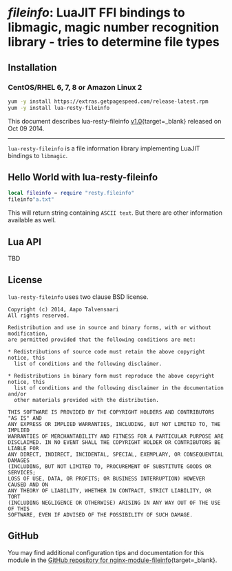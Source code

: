 # _fileinfo_: LuaJIT FFI bindings to libmagic, magic number recognition library - tries to determine file types


## Installation

### CentOS/RHEL 6, 7, 8 or Amazon Linux 2

```bash
yum -y install https://extras.getpagespeed.com/release-latest.rpm
yum -y install lua-resty-fileinfo
```



This document describes lua-resty-fileinfo [v1.0](https://github.com/bungle/lua-resty-fileinfo/releases/tag/v1.0){target=_blank} 
released on Oct 09 2014.
    
<hr />

`lua-resty-fileinfo` is a file information library implementing LuaJIT bindings to `libmagic`.

## Hello World with lua-resty-fileinfo

```lua
local fileinfo = require "resty.fileinfo"
fileinfo"a.txt"
```

This will return string containing `ASCII text`. But there are other information available as well.

## Lua API

TBD

## License

`lua-resty-fileinfo` uses two clause BSD license.

```
Copyright (c) 2014, Aapo Talvensaari
All rights reserved.

Redistribution and use in source and binary forms, with or without modification,
are permitted provided that the following conditions are met:

* Redistributions of source code must retain the above copyright notice, this
  list of conditions and the following disclaimer.

* Redistributions in binary form must reproduce the above copyright notice, this
  list of conditions and the following disclaimer in the documentation and/or
  other materials provided with the distribution.

THIS SOFTWARE IS PROVIDED BY THE COPYRIGHT HOLDERS AND CONTRIBUTORS "AS IS" AND
ANY EXPRESS OR IMPLIED WARRANTIES, INCLUDING, BUT NOT LIMITED TO, THE IMPLIED
WARRANTIES OF MERCHANTABILITY AND FITNESS FOR A PARTICULAR PURPOSE ARE
DISCLAIMED. IN NO EVENT SHALL THE COPYRIGHT HOLDER OR CONTRIBUTORS BE LIABLE FOR
ANY DIRECT, INDIRECT, INCIDENTAL, SPECIAL, EXEMPLARY, OR CONSEQUENTIAL DAMAGES
(INCLUDING, BUT NOT LIMITED TO, PROCUREMENT OF SUBSTITUTE GOODS OR SERVICES;
LOSS OF USE, DATA, OR PROFITS; OR BUSINESS INTERRUPTION) HOWEVER CAUSED AND ON
ANY THEORY OF LIABILITY, WHETHER IN CONTRACT, STRICT LIABILITY, OR TORT
(INCLUDING NEGLIGENCE OR OTHERWISE) ARISING IN ANY WAY OUT OF THE USE OF THIS
SOFTWARE, EVEN IF ADVISED OF THE POSSIBILITY OF SUCH DAMAGE.
```

## GitHub

You may find additional configuration tips and documentation for this module in the [GitHub repository for 
nginx-module-fileinfo](https://github.com/bungle/lua-resty-fileinfo){target=_blank}.